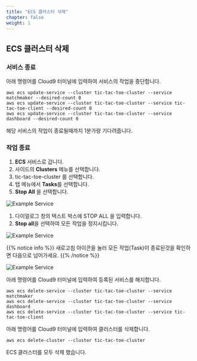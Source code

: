 ```yaml
---
title: "ECS 클러스터 삭제"
chapter: false
weight: 1
---
```


## ECS 클러스터 삭제

### 서비스 종료

아래 명령어를 Cloud9 터미널에 입력하여 서비스의 작업을 중단합니다.
```
aws ecs update-service --cluster tic-tac-toe-cluster --service matchmaker --desired-count 0
aws ecs update-service --cluster tic-tac-toe-cluster --service tic-tac-toe-client --desired-count 0
aws ecs update-service --cluster tic-tac-toe-cluster --service dashboard --desired-count 0
```

해당 서비스의 작업이 종료될때까지 1분가량 기다려줍니다.

### 작업 종료

1. **ECS** 서비스로 갑니다.
1. 사이드의 **Clusters** 메뉴를 선택합니다.
1. tic-tac-toe-cluster 를 선택합니다.
1. 탭 메뉴에서 **Tasks**를 선택합니다.
1. **Stop All** 을 선택합니다.

![Example Service](/images/tic-tac-toe/delete-cluster-1.png)

1. 다이얼로그 창의 텍스트 박스에 STOP ALL 을 입력합니다.
1. **Stop all**을 선택하여 모든 작업을 정지시킵니다.

![Example Service](/images/tic-tac-toe/delete-cluster-2.png)



{{% notice info %}}
새로고침 아이콘을 눌러 모든 작업(Task)이 종료된것을 확인하면 다음으로 넘어가세요.
{{% /notice %}}

![Example Service](/images/tic-tac-toe/delete-cluster-3.png)

아래 명령어를 Cloud9 터미널에 입력하여 등록된 서비스를 해지합니다.

```
aws ecs delete-service --cluster tic-tac-toe-cluster --service matchmaker
aws ecs delete-service --cluster tic-tac-toe-cluster --service dashboard
aws ecs delete-service --cluster tic-tac-toe-cluster --service tic-tac-toe-client
```
아래 명령어를 Cloud9 터미널에 입력하여 클러스터를 삭제합니다.
```
aws ecs delete-cluster --cluster tic-tac-toe-cluster
```


ECS 클러스터를 모두 삭제 했습니다.
